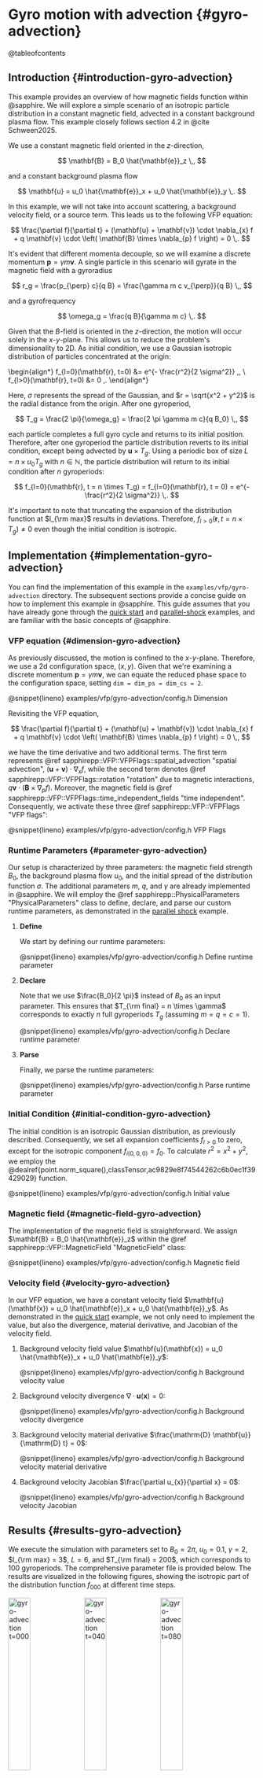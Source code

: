 # Gyro motion with advection {#gyro-advection}

@tableofcontents

## Introduction {#introduction-gyro-advection}

This example provides an overview of how magnetic fields function within
@sapphire. We will explore a simple scenario of an isotropic particle
distribution in a constant magnetic field, advected in a constant background
plasma flow. This example closely follows section 4.2 in @cite Schween2025.

We use a constant magnetic field oriented in the $z$-direction,

$$
  \mathbf{B} = B_0 \hat{\mathbf{e}}_z \,,
$$

and a constant background plasma flow

$$
  \mathbf{u} = u_0 \hat{\mathbf{e}}_x + u_0 \hat{\mathbf{e}}_y \,.
$$

In this example, we will not take into account scattering, a background velocity
field, or a source term. This leads us to the following VFP equation:

$$
  \frac{\partial f}{\partial t} + (\mathbf{u} + \mathbf{v}) \cdot \nabla_{x} f +
  q \mathbf{v} \cdot \left( \mathbf{B} \times \nabla_{p} f \right) = 0 \,.
$$

It's evident that different momenta decouple, so we will examine a discrete
momentum $\mathbf{p} = \gamma m \mathbf{v}$. A single particle in this scenario
will gyrate in the magnetic field with a gyroradius

$$
  r_g = \frac{p_{\perp} c}{q B} = \frac{\gamma m c v_{\perp}}{q B} \,,
$$

and a gyrofrequency

$$
  \omega_g = \frac{q B}{\gamma m c} \,.
$$

Given that the $B$-field is oriented in the $z$-direction, the motion will occur
solely in the $x$-$y$-plane. This allows us to reduce the problem's
dimensionality to 2D. As initial condition, we use a Gaussian isotropic
distribution of particles concentrated at the origin:

\begin{align*}
  f_{l=0}(\mathbf{r}, t=0) &= e^{- \frac{r^2}{2 \sigma^2}} \,, \\
  f_{l>0}(\mathbf{r}, t=0) &= 0 \,.
\end{align*}

Here, $\sigma$ represents the spread of the Gaussian, and $r = \sqrt{x^2 + y^2}$
is the radial distance from the origin. After one gyroperiod,

$$
  T_g = \frac{2 \pi}{\omega_g} = \frac{2 \pi \gamma m c}{q B_0} \,,
$$

each particle completes a full gyro cycle and returns to its initial position.
Therefore, after one gyroperiod the particle distribution reverts to its initial
condition, except being advected by $\mathbf{u} \times T_g$. Using a periodic
box of size $L = n \times u_0 T_g$ with $n \in \mathbb{N}$, the particle
distribution will return to its initial condition after $n$ gyroperiods:

$$
  f_{l=0}(\mathbf{r}, t = n \times T_g) = f_{l=0}(\mathbf{r}, t = 0)
  = e^{- \frac{r^2}{2 \sigma^2}} \,.
$$

It's important to note that truncating the expansion of the distribution
function at $l_{\rm max}$ results in deviations. Therefore, $f_{l>0}(\mathbf{r},
t = n \times T_g) \neq 0$ even though the initial condition is isotropic.

## Implementation {#implementation-gyro-advection}

You can find the implementation of this example
in the `examples/vfp/gyro-advection` directory.
The subsequent sections provide a concise guide on
how to implement this example in @sapphire.
This guide assumes that you have already gone through
the [quick start](#quick-start) and [parallel-shock](#parallel-shock) examples,
and are familiar with the basic concepts of @sapphire.

### VFP equation {#dimension-gyro-advection}

As previously discussed, the motion is confined to the $x$-$y$-plane. Therefore,
we use a 2d configuration space, $(x,y)$. Given that we're examining a
discrete momentum $\mathbf{p} = \gamma m \mathbf{v}$, we can equate the reduced
phase space to the configuration space, setting `dim = dim_ps = dim_cs = 2`.

@snippet{lineno} examples/vfp/gyro-advection/config.h Dimension

Revisiting the VFP equation,

$$
  \frac{\partial f}{\partial t} + (\mathbf{u} + \mathbf{v}) \cdot \nabla_{x} f +
  q \mathbf{v} \cdot \left( \mathbf{B} \times \nabla_{p} f \right) = 0 \,,
$$

we have the time derivative and two additional terms. The first term represents
@ref sapphirepp::VFP::VFPFlags::spatial_advection "spatial advection",
$(\mathbf{u} + \mathbf{v}) \cdot \nabla_{x} f$, while the second term denotes
@ref sapphirepp::VFP::VFPFlags::rotation "rotation" due to magnetic
interactions, $q \mathbf{v} \cdot \left( \mathbf{B} \times \nabla_{p} f
\right)$. Moreover, the magnetic field is
@ref sapphirepp::VFP::VFPFlags::time_independent_fields "time independent".
Consequently, we activate these three @ref sapphirepp::VFP::VFPFlags
"VFP flags":

@snippet{lineno} examples/vfp/gyro-advection/config.h VFP Flags

### Runtime Parameters {#parameter-gyro-advection}

Our setup is characterized by three parameters: the magnetic field strength
$B_0$, the background plasma flow $u_0$, and the initial spread of the
distribution function $\sigma$. The additional parameters $m$, $q$, and $\gamma$
are already implemented in @sapphire. We will employ the
@ref sapphirepp::PhysicalParameters "PhysicalParameters" class to define,
declare, and parse our custom runtime parameters, as demonstrated in the
[parallel shock](#parallel-shock) example.

1. **Define**

   We start by defining our runtime parameters:

   @snippet{lineno} examples/vfp/gyro-advection/config.h Define runtime parameter

2. **Declare**
  
   Note that we use $\frac{B_0}{2 \pi}$ instead of $B_0$ as an input parameter.
   This ensures that $T_{\rm final} = n \times \gamma$ corresponds to exactly
   $n$ full gyroperiods $T_g$ (assuming $m = q = c =1$).

   @snippet{lineno} examples/vfp/gyro-advection/config.h Declare runtime parameter

3. **Parse**

   Finally, we parse the runtime parameters:

   @snippet{lineno} examples/vfp/gyro-advection/config.h Parse runtime parameter

### Initial Condition {#initial-condition-gyro-advection}

The initial condition is an isotropic Gaussian distribution, as previously
described. Consequently, we set all expansion coefficients $f_{l>0}$ to zero,
except for the isotropic component $f_{i(0,0,0)} = f_0$. To calculate $r^2 =
x^2+y^2$, we employ the
@dealref{point.norm_square(),classTensor,ac9829e8f74544262c6b0ec1f39429029}
function.

@snippet{lineno} examples/vfp/gyro-advection/config.h Initial value

### Magnetic field {#magnetic-field-gyro-advection}

The implementation of the magnetic field is straightforward. We assign
$\mathbf{B} = B_0 \hat{\mathbf{e}}_z$ within the @ref
sapphirepp::VFP::MagneticField "MagneticField" class:

@snippet{lineno} examples/vfp/gyro-advection/config.h Magnetic field

### Velocity field {#velocity-gyro-advection}

In our VFP equation, we have a constant velocity field $\mathbf{u} (\mathbf{x})
= u_0 \hat{\mathbf{e}}_x + u_0 \hat{\mathbf{e}}_y$. As demonstrated in the
[quick start](#quick-start) example, we not only need to implement the value,
but also the divergence, material derivative, and Jacobian of the velocity
field.

1. Background velocity field value $\mathbf{u}(\mathbf{x}) = u_0
   \hat{\mathbf{e}}_x + u_0 \hat{\mathbf{e}}_y$:

   @snippet{lineno} examples/vfp/gyro-advection/config.h Background velocity value

2. Background velocity divergence $\nabla \cdot \mathbf{u}(\mathbf{x}) = 0$:

   @snippet{lineno} examples/vfp/gyro-advection/config.h Background velocity divergence

3. Background velocity material derivative $\frac{\mathrm{D}
   \mathbf{u}}{\mathrm{D} t} = 0$:

   @snippet{lineno} examples/vfp/gyro-advection/config.h Background velocity material derivative

4. Background velocity Jacobian $\frac{\partial u_{x}}{\partial x} = 0$:

   @snippet{lineno} examples/vfp/gyro-advection/config.h Background velocity Jacobian

## Results {#results-gyro-advection}

We execute the simulation with parameters set to $B_0 = 2\pi$, $u_0 = 0.1$,
$\gamma = 2$, $l_{\rm max} = 3$, $L = 6$, and $T_{\rm final} = 200$, which
corresponds to $100$ gyroperiods. The comprehensive parameter file is provided
below. The results are visualized in the following figures, showing the
isotropic part of the distribution function $f_{000}$ at different time steps.

<p float="center">
  <img src="https://sapphirepp.org/img/examples/gyro-advection/advective_t000.png" alt="gyro-advection t=000" width="30%">
  <img src="https://sapphirepp.org/img/examples/gyro-advection/advective_t040.png" alt="gyro-advection t=040" width="30%">
  <img src="https://sapphirepp.org/img/examples/gyro-advection/advective_t080.png" alt="gyro-advection t=080" width="30%">
</p>
<p float="center">
  <img src="https://sapphirepp.org/img/examples/gyro-advection/advective_t120.png" alt="gyro-advection t=120" width="30%">
  <img src="https://sapphirepp.org/img/examples/gyro-advection/advective_t160.png" alt="gyro-advection t=160" width="30%">
  <img src="https://sapphirepp.org/img/examples/gyro-advection/advective_t200.png" alt="gyro-advection t=200" width="30%">
</p>

The distribution function exhibits a pulsation with a period of $T_g$ and is
advected with $\mathbf{0}$. The impact of the cut-off of in $l_{\rm max}$ can be
observed by showing the residual between $t=0$ and $t=200$. Below we show the
results with and without advection, for different $l_{\rm max}$. It can be seen,
that a higher $l_{\rm max}$ leads to a smaller residual.

<p float="center">
  <img src="https://sapphirepp.org/img/examples/gyro-advection/residual_advective_l3.png" alt="residual advective l_max=3" width="30%">
  <img src="https://sapphirepp.org/img/examples/gyro-advection/residual_static_l3.png" alt="residual static l_max=3" width="30%">
  <img src="https://sapphirepp.org/img/examples/gyro-advection/residual_static_l5.png" alt="residual static l_max=5" width="30%">
</p>

### Example parameter file {#example-parameter-gyro-advection}

The parameter file below can be used to run the simulation.
Be aware that this is a high resolution simulation
and may take a long time to execute (~200 core hours).
Templates for lower resolution simulations
are provided in `tests/vfp/gyro-advection`.

@include{lineno} examples/vfp/gyro-advection/parameter.prm

<div class="section_buttons">

| Previous              |
|:----------------------|
| [Examples](#examples) |

</div>

---

@author Florian Schulze (<florian.schulze@mpi-hd.mpg.de>)
@date 2024-03-06
